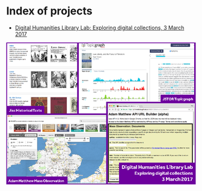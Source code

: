 # Index of projects

- [Digital Humanities Library Lab: Exploring digital collections, 3 March 2017](./dhll201703/index.html)

[![Digital Humanities Library Lab - Exploring digital collections, 3 March 2017][2]][1]

  [1]: ./dhll201703/index.html
  [2]: img/dhll1703-cover.png (Digital Humanities Library Lab - Exploring digital collections, 3 March 2017)